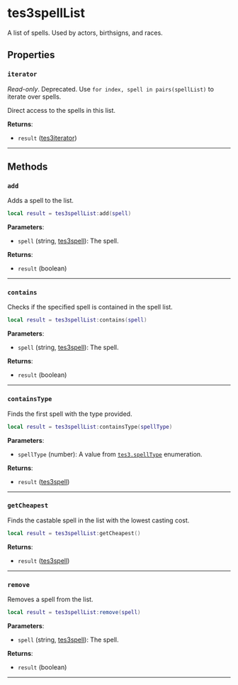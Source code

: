 # tes3spellList

A list of spells. Used by actors, birthsigns, and races.

## Properties

### `iterator`

*Read-only*. Deprecated. Use `for index, spell in pairs(spellList)` to iterate over spells.
	
Direct access to the spells in this list.

**Returns**:

* `result` ([tes3iterator](../../types/tes3iterator))

***

## Methods

### `add`

Adds a spell to the list.

```lua
local result = tes3spellList:add(spell)
```

**Parameters**:

* `spell` (string, [tes3spell](../../types/tes3spell)): The spell.

**Returns**:

* `result` (boolean)

***

### `contains`

Checks if the specified spell is contained in the spell list.

```lua
local result = tes3spellList:contains(spell)
```

**Parameters**:

* `spell` (string, [tes3spell](../../types/tes3spell)): The spell.

**Returns**:

* `result` (boolean)

***

### `containsType`

Finds the first spell with the type provided.

```lua
local result = tes3spellList:containsType(spellType)
```

**Parameters**:

* `spellType` (number): A value from [`tes3.spellType`](https://mwse.github.io/MWSE/references/spell-types/) enumeration.

**Returns**:

* `result` ([tes3spell](../../types/tes3spell))

***

### `getCheapest`

Finds the castable spell in the list with the lowest casting cost.

```lua
local result = tes3spellList:getCheapest()
```

**Returns**:

* `result` ([tes3spell](../../types/tes3spell))

***

### `remove`

Removes a spell from the list.

```lua
local result = tes3spellList:remove(spell)
```

**Parameters**:

* `spell` (string, [tes3spell](../../types/tes3spell)): The spell.

**Returns**:

* `result` (boolean)

***

